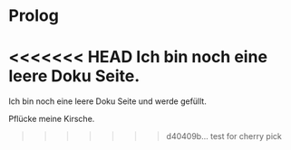 # Prolog

<<<<<<< HEAD
Ich bin noch eine leere Doku Seite.
=======
Ich bin noch eine leere Doku Seite und werde gefüllt.

Pflücke meine Kirsche.
>>>>>>> d40409b... test for cherry pick
